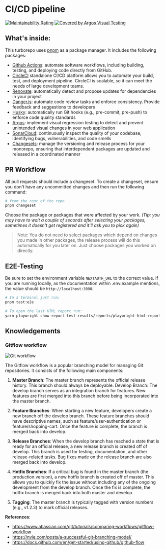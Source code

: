 # CI/CD pipeline

[![Maintainability Rating](https://sonarcloud.io/api/project_badges/measure?project=natserract_frontend-automation&metric=sqale_rating)](https://sonarcloud.io/summary/new_code?id=natserract_frontend-automation) [![Covered by Argos Visual Testing](https://argos-ci.com/badge.svg)](https://app.argos-ci.com/natserract/frontend-automation/reference)

## What's inside:

This turborepo uses [pnpm](https://pnpm.io/) as a package manager. It includes the following packages:

- [Github Actions](https://github.com/features/actions): automate software workflows, including building, testing, and deploying code directly from GitHub.
- [CircleCI](https://circleci.com/) standalone CI/CD platform allows you to automate your build, test, and deployment pipeline. CircleCI is scalable, so it can meet the needs of large development teams.
- [Renovate](https://www.mend.io/renovate/): automatically detect and propose updates for dependencies in your project
- [Danger.js](https://github.com/danger/danger-js): automate code review tasks and enforce consistency. Provide feedback and suggestions to developers
- [Husky](https://typicode.github.io/husky): automatically run Git hooks (e.g., pre-commit, pre-push) to enforce code quality standards
- [Argos](https://argos-ci.com/): implement visual regression testing to detect and prevent unintended visual changes in your web application
- [SonarCloud](https://sonarcloud.io): continuously inspect the quality of your codebase, identifying bugs, vulnerabilities, and code smells
- [Changesets](https://github.com/changesets/changesets): manage the versioning and release process for your monorepo, ensuring that interdependent packages are updated and released in a coordinated manner

## PR Workflow

All pull requests should include a changeset. To create a changeset, ensure you don't have any uncommitted changes and then run the following command:

```bash
# from the root of the repo
pnpm changeset
```

Choose the package or packages that were affected by your work. _(Tip: you may have to wait a couple of seconds after selecting your packages, sometimes it doesn't get registered and it'll ask you to pick again)_

> Note: You do not need to select packages which depend on changes you made in other packages, the release process will do this automatically for you later on. Just choose packages you worked on directly.

## E2E-Testing

Be sure to set the environment variable `NEXTAUTH_URL` to the correct value. If you are running locally, as the documentation within .env.example mentions, the value should be `http://localhost:3000`.

```bash
# In a terminal just run:
pnpm test:e2e

# To open the last HTML report run:
yarn playwright show-report test-results/reports/playwright-html-report
```

## Knowledgements

### Gitflow workflow

![Git workflow](https://res.cloudinary.com/dqo6txtrv/image/upload/v1717904646/Natserract%20Blog/mermaid-diagram-2024-06-09-114256_i3mxyu.png)

The Gitflow workflow is a popular branching model for managing Git repositories. It consists of the following main components:

1. **Master Branch**: The master branch represents the official release history. This branch should always be deployable.
   Develop Branch: The develop branch serves as an integration branch for features. New features are first merged into this branch before being incorporated into the master branch.

2. **Feature Branches**: When starting a new feature, developers create a new branch off the develop branch. These feature branches should have descriptive names, such as feature/user-authentication or feature/shopping-cart. Once the feature is complete, the branch is merged back into develop.

3. **Release Branches**: When the develop branch has reached a state that is ready for an official release, a new release branch is created off of develop. This branch is used for testing, documentation, and other release-related tasks. Bug fixes made on the release branch are also merged back into develop.

4. **Hotfix Branches**: If a critical bug is found in the master branch (the production version), a new hotfix branch is created off of master. This allows you to quickly fix the issue without including any of the ongoing development from the develop branch. Once the fix is complete, the hotfix branch is merged back into both master and develop.

5. **Tagging**: The master branch is typically tagged with version numbers (e.g., v1.2.3) to mark official releases.

**References**:

- https://www.atlassian.com/git/tutorials/comparing-workflows/gitflow-workflow
- https://nvie.com/posts/a-successful-git-branching-model/
- https://docs.github.com/en/get-started/using-github/github-flow
